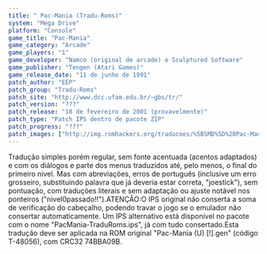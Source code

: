 ```yaml
---
title: " Pac-Mania (Tradu-Roms)"
system: "Mega Drive"
platform: "Console"
game_title: "Pac-Mania"
game_category: "Arcade"
game_players: "1"
game_developer: "Namco (original de arcade) e Sculptured Software"
game_publisher: "Tengen (Atari Games)"
game_release_date: "11 de junho de 1991"
patch_author: "EEP"
patch_group: "Tradu-Roms"
patch_site: "http://www.dcc.ufam.edu.br/~gbs/tr/"
patch_version: "???"
patch_release: "18 de fevereiro de 2001 (provavelmente)"
patch_type: "Patch IPS dentro de pacote ZIP"
patch_progress: "???"
patch_images: ["http://img.romhackers.org/traducoes/%5BSMD%5D%20Pac-Mania%20-%20Tradu-Roms%20-%201.png","http://img.romhackers.org/traducoes/%5BSMD%5D%20Pac-Mania%20-%20Tradu-Roms%20-%202.png","http://img.romhackers.org/traducoes/%5BSMD%5D%20Pac-Mania%20-%20Tradu-Roms%20-%203.png"]
---
```

Tradução simples porém regular, sem fonte acentuada (acentos adaptados) e com os diálogos e parte dos menus traduzidos até, pelo menos, o final do primeiro nivel. Mas com abreviações, erros de português (inclusive um erro grosseiro, substituindo palavra que já deveria estar correta, "joestick"), sem pontuação, com traduções literais e sem adaptação ou ajuste notável nos ponteiros ("nivel0passado!!").ATENÇÃO:O IPS original não conserta a soma de verificação do cabeçalho, podendo travar o jogo se o emulador não consertar automaticamente. Um IPS alternativo está disponível no pacote com o nome "PacMania-TraduRoms.ips", já com tudo consertado.Esta tradução deve ser aplicada na ROM original "Pac-Mania (U) [!].gen" (código T-48056), com CRC32 74BBA09B.